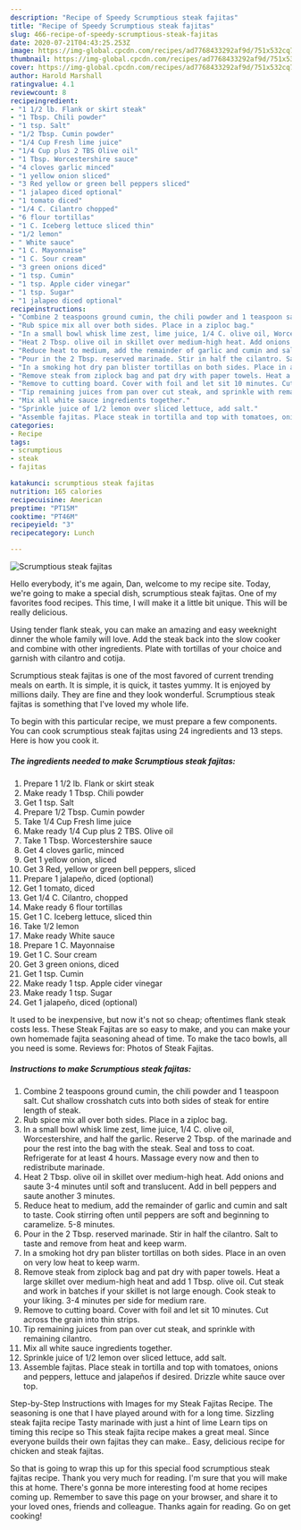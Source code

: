 ```yaml
---
description: "Recipe of Speedy Scrumptious steak fajitas"
title: "Recipe of Speedy Scrumptious steak fajitas"
slug: 466-recipe-of-speedy-scrumptious-steak-fajitas
date: 2020-07-21T04:43:25.253Z
image: https://img-global.cpcdn.com/recipes/ad7768433292af9d/751x532cq70/scrumptious-steak-fajitas-recipe-main-photo.jpg
thumbnail: https://img-global.cpcdn.com/recipes/ad7768433292af9d/751x532cq70/scrumptious-steak-fajitas-recipe-main-photo.jpg
cover: https://img-global.cpcdn.com/recipes/ad7768433292af9d/751x532cq70/scrumptious-steak-fajitas-recipe-main-photo.jpg
author: Harold Marshall
ratingvalue: 4.1
reviewcount: 8
recipeingredient:
- "1 1/2 lb. Flank or skirt steak"
- "1 Tbsp. Chili powder"
- "1 tsp. Salt"
- "1/2 Tbsp. Cumin powder"
- "1/4 Cup Fresh lime juice"
- "1/4 Cup plus 2 TBS Olive oil"
- "1 Tbsp. Worcestershire sauce"
- "4 cloves garlic minced"
- "1 yellow onion sliced"
- "3 Red yellow or green bell peppers sliced"
- "1 jalapeo diced optional"
- "1 tomato diced"
- "1/4 C. Cilantro chopped"
- "6 flour tortillas"
- "1 C. Iceberg lettuce sliced thin"
- "1/2 lemon"
- " White sauce"
- "1 C. Mayonnaise"
- "1 C. Sour cream"
- "3 green onions diced"
- "1 tsp. Cumin"
- "1 tsp. Apple cider vinegar"
- "1 tsp. Sugar"
- "1 jalapeo diced optional"
recipeinstructions:
- "Combine 2 teaspoons ground cumin, the chili powder and 1 teaspoon salt. Cut shallow crosshatch cuts into both sides of steak for entire length of steak."
- "Rub spice mix all over both sides. Place in a ziploc bag."
- "In a small bowl whisk lime zest, lime juice, 1/4 C. olive oil, Worcestershire, and half the garlic. Reserve 2 Tbsp. of the marinade and pour the rest into the bag with the steak. Seal and toss to coat. Refrigerate for at least 4 hours. Massage every now and then to redistribute marinade."
- "Heat 2 Tbsp. olive oil in skillet over medium-high heat. Add onions and saute 3-4 minutes until soft and translucent. Add in bell peppers and saute another 3 minutes."
- "Reduce heat to medium, add the remainder of garlic and cumin and salt to taste. Cook stirring often until peppers are soft and beginning to caramelize. 5-8 minutes."
- "Pour in the 2 Tbsp. reserved marinade. Stir in half the cilantro. Salt to taste and remove from heat and keep warm."
- "In a smoking hot dry pan blister tortillas on both sides. Place in an oven on very low heat to keep warm."
- "Remove steak from ziplock bag and pat dry with paper towels. Heat a large skillet over medium-high heat and add 1 Tbsp. olive oil. Cut steak and work in batches if your skillet is not large enough. Cook steak to your liking. 3-4 minutes per side for medium rare."
- "Remove to cutting board. Cover with foil and let sit 10 minutes. Cut across the grain into thin strips."
- "Tip remaining juices from pan over cut steak, and sprinkle with remaining cilantro."
- "Mix all white sauce ingredients together."
- "Sprinkle juice of 1/2 lemon over sliced lettuce, add salt."
- "Assemble fajitas. Place steak in tortilla and top with tomatoes, onions and peppers, lettuce and jalapeños if desired. Drizzle white sauce over top."
categories:
- Recipe
tags:
- scrumptious
- steak
- fajitas

katakunci: scrumptious steak fajitas 
nutrition: 165 calories
recipecuisine: American
preptime: "PT15M"
cooktime: "PT46M"
recipeyield: "3"
recipecategory: Lunch

---
```



![Scrumptious steak fajitas](https://img-global.cpcdn.com/recipes/ad7768433292af9d/751x532cq70/scrumptious-steak-fajitas-recipe-main-photo.jpg)

Hello everybody, it's me again, Dan, welcome to my recipe site. Today, we're going to make a special dish, scrumptious steak fajitas. One of my favorites food recipes. This time, I will make it a little bit unique. This will be really delicious.

Using tender flank steak, you can make an amazing and easy weeknight dinner the whole family will love. Add the steak back into the slow cooker and combine with other ingredients. Plate with tortillas of your choice and garnish with cilantro and cotija.

Scrumptious steak fajitas is one of the most favored of current trending meals on earth. It is simple, it is quick, it tastes yummy. It is enjoyed by millions daily. They are fine and they look wonderful. Scrumptious steak fajitas is something that I've loved my whole life.


To begin with this particular recipe, we must prepare a few components. You can cook scrumptious steak fajitas using 24 ingredients and 13 steps. Here is how you cook it.

<!--inarticleads1-->

##### The ingredients needed to make Scrumptious steak fajitas:

1. Prepare 1 1/2 lb. Flank or skirt steak
1. Make ready 1 Tbsp. Chili powder
1. Get 1 tsp. Salt
1. Prepare 1/2 Tbsp. Cumin powder
1. Take 1/4 Cup Fresh lime juice
1. Make ready 1/4 Cup plus 2 TBS. Olive oil
1. Take 1 Tbsp. Worcestershire sauce
1. Get 4 cloves garlic, minced
1. Get 1 yellow onion, sliced
1. Get 3 Red, yellow or green bell peppers, sliced
1. Prepare 1 jalapeño, diced (optional)
1. Get 1 tomato, diced
1. Get 1/4 C. Cilantro, chopped
1. Make ready 6 flour tortillas
1. Get 1 C. Iceberg lettuce, sliced thin
1. Take 1/2 lemon
1. Make ready  White sauce
1. Prepare 1 C. Mayonnaise
1. Get 1 C. Sour cream
1. Get 3 green onions, diced
1. Get 1 tsp. Cumin
1. Make ready 1 tsp. Apple cider vinegar
1. Make ready 1 tsp. Sugar
1. Get 1 jalapeño, diced (optional)


It used to be inexpensive, but now it&#39;s not so cheap; oftentimes flank steak costs less. These Steak Fajitas are so easy to make, and you can make your own homemade fajita seasoning ahead of time. To make the taco bowls, all you need is some. Reviews for: Photos of Steak Fajitas. 

<!--inarticleads2-->

##### Instructions to make Scrumptious steak fajitas:

1. Combine 2 teaspoons ground cumin, the chili powder and 1 teaspoon salt. Cut shallow crosshatch cuts into both sides of steak for entire length of steak.
1. Rub spice mix all over both sides. Place in a ziploc bag.
1. In a small bowl whisk lime zest, lime juice, 1/4 C. olive oil, Worcestershire, and half the garlic. Reserve 2 Tbsp. of the marinade and pour the rest into the bag with the steak. Seal and toss to coat. Refrigerate for at least 4 hours. Massage every now and then to redistribute marinade.
1. Heat 2 Tbsp. olive oil in skillet over medium-high heat. Add onions and saute 3-4 minutes until soft and translucent. Add in bell peppers and saute another 3 minutes.
1. Reduce heat to medium, add the remainder of garlic and cumin and salt to taste. Cook stirring often until peppers are soft and beginning to caramelize. 5-8 minutes.
1. Pour in the 2 Tbsp. reserved marinade. Stir in half the cilantro. Salt to taste and remove from heat and keep warm.
1. In a smoking hot dry pan blister tortillas on both sides. Place in an oven on very low heat to keep warm.
1. Remove steak from ziplock bag and pat dry with paper towels. Heat a large skillet over medium-high heat and add 1 Tbsp. olive oil. Cut steak and work in batches if your skillet is not large enough. Cook steak to your liking. 3-4 minutes per side for medium rare.
1. Remove to cutting board. Cover with foil and let sit 10 minutes. Cut across the grain into thin strips.
1. Tip remaining juices from pan over cut steak, and sprinkle with remaining cilantro.
1. Mix all white sauce ingredients together.
1. Sprinkle juice of 1/2 lemon over sliced lettuce, add salt.
1. Assemble fajitas. Place steak in tortilla and top with tomatoes, onions and peppers, lettuce and jalapeños if desired. Drizzle white sauce over top.


Step-by-Step Instructions with Images for my Steak Fajitas Recipe. The seasoning is one that I have played around with for a long time. Sizzling steak fajita recipe Tasty marinade with just a hint of lime Learn tips on timing this recipe so This steak fajita recipe makes a great meal. Since everyone builds their own fajitas they can make.. Easy, delicious recipe for chicken and steak fajitas. 

So that is going to wrap this up for this special food scrumptious steak fajitas recipe. Thank you very much for reading. I'm sure that you will make this at home. There's gonna be more interesting food at home recipes coming up. Remember to save this page on your browser, and share it to your loved ones, friends and colleague. Thanks again for reading. Go on get cooking!
